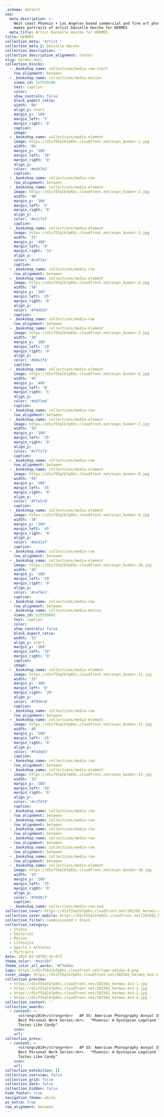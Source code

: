 ```yaml
---
_schema: default
seo:
  meta_description: >-
    West coast Phoenix + Los Angeles based commercial and fine art photographer
    makes portraits of artist Danielle Hacche for HERMÈS
  meta_title: Artist Danielle Hacche for HERMÈS
title: HERMÈS
collection_meta: 'Artist '
collection_meta_2: Danielle Hacche
collection_description: ''
collection_description_alignment: center
slug: hermes-dani
collection_blocks:
  - _bookshop_name: collections/media-row-start
    row_alignment: between
  - _bookshop_name: collections/media-motion
    vimeo_id: 515559208
    text: caption
    color:
    show_controls: false
    block_aspect_ratio:
    width: '80'
    align_y: start
    margin_y: '100'
    margin_left: '5'
    margin_right: '0'
    caption:
    image:
  - _bookshop_name: collections/media-element
    image: https://d1sf55qlb7p6hz.cloudfront.net/espn_booker-1.jpg
    width: '66'
    margin_y: '100'
    margin_left: '30'
    margin_right: '0'
    align_y:
    color: '#edd7b2'
    caption:
  - _bookshop_name: collections/media-row
    row_alignment: between
  - _bookshop_name: collections/media-element
    image: https://d1sf55qlb7p6hz.cloudfront.net/espn_booker-2.jpg
    width: '40'
    margin_y: '100'
    margin_left: '5'
    margin_right: '0'
    align_y:
    color: '#e2cfef'
    caption:
  - _bookshop_name: collections/media-element
    image: https://d1sf55qlb7p6hz.cloudfront.net/espn_booker-3.jpg
    width: '33'
    margin_y: '400'
    margin_left: '0'
    margin_right: '15'
    align_y:
    color: '#cdf3ec'
    caption:
  - _bookshop_name: collections/media-row
    row_alignment: between
  - _bookshop_name: collections/media-element
    image: https://d1sf55qlb7p6hz.cloudfront.net/espn_booker-4.jpg
    width: '50'
    margin_y: '100'
    margin_left: '25'
    margin_right: '0'
    align_y:
    color: '#f9d5d3'
    caption:
  - _bookshop_name: collections/media-row
    row_alignment: between
  - _bookshop_name: collections/media-element
    image: https://d1sf55qlb7p6hz.cloudfront.net/espn_booker-5.jpg
    width: '30'
    margin_y: '100'
    margin_left: '10'
    margin_right: '0'
    align_y:
    color: '#d9e3f4'
    caption:
  - _bookshop_name: collections/media-element
    image: https://d1sf55qlb7p6hz.cloudfront.net/espn_booker-6.jpg
    width: '45'
    margin_y: '400'
    margin_left: '0'
    margin_right: '5'
    align_y:
    color: '#e6f3e6'
    caption:
  - _bookshop_name: collections/media-row
    row_alignment: between
  - _bookshop_name: collections/media-element
    image: https://d1sf55qlb7p6hz.cloudfront.net/espn_booker-7.jpg
    width: '33'
    margin_y: '100'
    margin_left: '25'
    margin_right: '0'
    align_y:
    color: '#cff1f3'
    caption:
  - _bookshop_name: collections/media-row
    row_alignment: between
  - _bookshop_name: collections/media-element
    image: https://d1sf55qlb7p6hz.cloudfront.net/espn_booker-8.jpg
    width: '50'
    margin_y: '100'
    margin_left: '35'
    margin_right: '0'
    align_y:
    color: '#ffe5c9'
    caption:
  - _bookshop_name: collections/media-element
    image: https://d1sf55qlb7p6hz.cloudfront.net/espn_booker-9.jpg
    width: '30'
    margin_y: '100'
    margin_left: '45'
    margin_right: '0'
    align_y:
    color: '#ebd1ef'
    caption:
  - _bookshop_name: collections/media-row
    row_alignment: between
  - _bookshop_name: collections/media-element
    image: https://d1sf55qlb7p6hz.cloudfront.net/espn_booker-10.jpg
    width: '45'
    margin_y: '100'
    margin_left: '20'
    margin_right: '0'
    align_y:
    color: '#cef8e1'
    caption:
  - _bookshop_name: collections/media-row
    row_alignment: between
  - _bookshop_name: collections/media-motion
    vimeo_id: 515559092
    text: caption
    color:
    show_controls: false
    block_aspect_ratio:
    width: '33'
    align_y: start
    margin_y: '100'
    margin_left: '10'
    margin_right: '0'
    caption:
    image:
  - _bookshop_name: collections/media-element
    image: https://d1sf55qlb7p6hz.cloudfront.net/espn_booker-11.jpg
    width: '33'
    margin_y: '300'
    margin_left: '0'
    margin_right: '20'
    align_y:
    color: '#f9d4c0'
    caption:
  - _bookshop_name: collections/media-row
    row_alignment: between
  - _bookshop_name: collections/media-element
    image: https://d1sf55qlb7p6hz.cloudfront.net/espn_booker-12.jpg
    width: '40'
    margin_y: '100'
    margin_left: '25'
    margin_right: '0'
    align_y:
    color: '#f4d4d3'
    caption:
  - _bookshop_name: collections/media-row
    row_alignment: between
  - _bookshop_name: collections/media-element
    image: https://d1sf55qlb7p6hz.cloudfront.net/espn_booker-13.jpg
    width: '33'
    margin_y: '100'
    margin_left: '50'
    margin_right: '0'
    align_y:
    color: '#c2f4f4'
    caption:
  - _bookshop_name: collections/media-row
    row_alignment: between
  - _bookshop_name: collections/media-row
    row_alignment: between
  - _bookshop_name: collections/media-row
    row_alignment: between
  - _bookshop_name: collections/media-row
    row_alignment: between
  - _bookshop_name: collections/media-row
    row_alignment: between
  - _bookshop_name: collections/media-row
    row_alignment: between
  - _bookshop_name: collections/media-element
    image: https://d1sf55qlb7p6hz.cloudfront.net/espn_booker-18.jpg
    width: '33'
    margin_y: '100'
    margin_left: '35'
    margin_right: '0'
    align_y:
    color: '#f0d0cf'
    caption:
  - _bookshop_name: collections/media-row-end
collection_cover: https://d1sf55qlb7p6hz.cloudfront.net/202502_hermes-covers-2.jpg
collection_cover_mobile: https://d1sf55qlb7p6hz.cloudfront.net/202502_hermes-covers-1.jpg
collection_filter: Commissioned + Stock
collection_category:
  - Studio
  - Editorial
  - Motion
  - Lifestyle
  - Sports + Athletes
  - Portraits
date: 2021-02-10T03:16:07Z
theme_color: '#eac5bf'
theme_color_all_works: '#ffe05a'
logo: https://d1sf55qlb7p6hz.cloudfront.net/logo-adidas-8.png
cover_image: https://d1sf55qlb7p6hz.cloudfront.net/202502_hermes-4x3-1.jpg
collection_preview:
  - https://d1sf55qlb7p6hz.cloudfront.net/202502_hermes-4x3-1.jpg
  - https://d1sf55qlb7p6hz.cloudfront.net/202502_hermes-4x3-2.jpg
  - https://d1sf55qlb7p6hz.cloudfront.net/202502_hermes-4x3-3.jpg
  - https://d1sf55qlb7p6hz.cloudfront.net/202502_hermes-4x3-4.jpg
collection_content: ''
collection_awards:
  - content: >-
      <strong>2019</strong><br>   AP 35: American Photography Annual 35<br>  
      Best Personal Work Series:<br>   "Phoenix: A Dystopian Legoland That
      Tastes Like Candy"
    icon:
    url:
collection_press:
  - content: >-
      <strong>2019</strong><br>   AP 35: American Photography Annual 35<br>  
      Best Personal Work Series:<br>   "Phoenix: A Dystopian Legoland That
      Tastes Like Candy"
    icon:
    url:
collection_exhibition: []
collection_overview: false
collection_grid: false
collection_dark: false
collection_hidden: false
hide_footer: true
navigation_theme: white
px_extra: true
row_alignment: between
---
```

